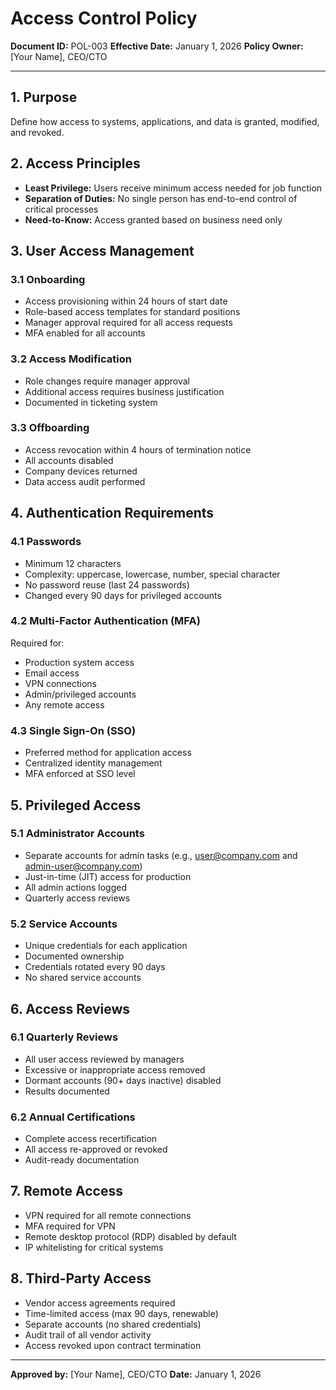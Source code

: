 # Access Control Policy

**Document ID:** POL-003
**Effective Date:** January 1, 2026
**Policy Owner:** [Your Name], CEO/CTO

---

## 1. Purpose
Define how access to systems, applications, and data is granted, modified, and revoked.

## 2. Access Principles
- **Least Privilege:** Users receive minimum access needed for job function
- **Separation of Duties:** No single person has end-to-end control of critical processes
- **Need-to-Know:** Access granted based on business need only

## 3. User Access Management

### 3.1 Onboarding
- Access provisioning within 24 hours of start date
- Role-based access templates for standard positions
- Manager approval required for all access requests
- MFA enabled for all accounts

### 3.2 Access Modification
- Role changes require manager approval
- Additional access requires business justification
- Documented in ticketing system

### 3.3 Offboarding
- Access revocation within 4 hours of termination notice
- All accounts disabled
- Company devices returned
- Data access audit performed

## 4. Authentication Requirements

### 4.1 Passwords
- Minimum 12 characters
- Complexity: uppercase, lowercase, number, special character
- No password reuse (last 24 passwords)
- Changed every 90 days for privileged accounts

### 4.2 Multi-Factor Authentication (MFA)
Required for:
- Production system access
- Email access
- VPN connections
- Admin/privileged accounts
- Any remote access

### 4.3 Single Sign-On (SSO)
- Preferred method for application access
- Centralized identity management
- MFA enforced at SSO level

## 5. Privileged Access

### 5.1 Administrator Accounts
- Separate accounts for admin tasks (e.g., user@company.com and admin-user@company.com)
- Just-in-time (JIT) access for production
- All admin actions logged
- Quarterly access reviews

### 5.2 Service Accounts
- Unique credentials for each application
- Documented ownership
- Credentials rotated every 90 days
- No shared service accounts

## 6. Access Reviews

### 6.1 Quarterly Reviews
- All user access reviewed by managers
- Excessive or inappropriate access removed
- Dormant accounts (90+ days inactive) disabled
- Results documented

### 6.2 Annual Certifications
- Complete access recertification
- All access re-approved or revoked
- Audit-ready documentation

## 7. Remote Access
- VPN required for all remote connections
- MFA required for VPN
- Remote desktop protocol (RDP) disabled by default
- IP whitelisting for critical systems

## 8. Third-Party Access
- Vendor access agreements required
- Time-limited access (max 90 days, renewable)
- Separate accounts (no shared credentials)
- Audit trail of all vendor activity
- Access revoked upon contract termination

---

**Approved by:** [Your Name], CEO/CTO
**Date:** January 1, 2026
